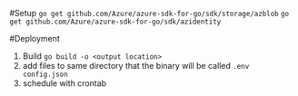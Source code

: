 #Setup
`go get github.com/Azure/azure-sdk-for-go/sdk/storage/azblob`
`go get github.com/Azure/azure-sdk-for-go/sdk/azidentity`

#Deployment

1. Build `go build -o <output location>`
2. add files to same directory that the binary will be called `.env config.json`
3. schedule with crontab
